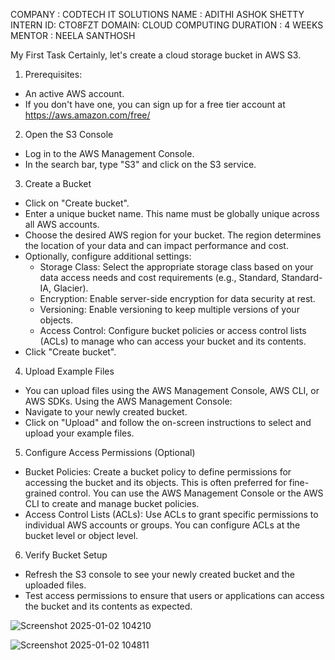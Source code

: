 COMPANY : CODTECH IT SOLUTIONS 
NAME : ADITHI ASHOK SHETTY
INTERN ID: CTO8FZT
DOMAIN: CLOUD COMPUTING 
DURATION : 4 WEEKS
MENTOR : NEELA SANTHOSH


My First Task 
Certainly, let's create a cloud storage bucket in AWS S3.
1. Prerequisites:
 * An active AWS account.
 * If you don't have one, you can sign up for a free tier account at https://aws.amazon.com/free/
2. Open the S3 Console
 * Log in to the AWS Management Console.
 * In the search bar, type "S3" and click on the S3 service.
3. Create a Bucket
 * Click on "Create bucket".
 * Enter a unique bucket name. This name must be globally unique across all AWS accounts.
 * Choose the desired AWS region for your bucket. The region determines the location of your data and can impact performance and cost.
 * Optionally, configure additional settings:
   * Storage Class: Select the appropriate storage class based on your data access needs and cost requirements (e.g., Standard, Standard-IA, Glacier).
   * Encryption: Enable server-side encryption for data security at rest.
   * Versioning: Enable versioning to keep multiple versions of your objects.
   * Access Control: Configure bucket policies or access control lists (ACLs) to manage who can access your bucket and its contents.
 * Click "Create bucket".
4. Upload Example Files
 * You can upload files using the AWS Management Console, AWS CLI, or AWS SDKs.
Using the AWS Management Console:
 * Navigate to your newly created bucket.
 * Click on "Upload" and follow the on-screen instructions to select and upload your example files.
5. Configure Access Permissions (Optional)
 * Bucket Policies: Create a bucket policy to define permissions for accessing the bucket and its objects. This is often preferred for fine-grained control. You can use the AWS Management Console or the AWS CLI to create and manage bucket policies.
 * Access Control Lists (ACLs): Use ACLs to grant specific permissions to individual AWS accounts or groups. You can configure ACLs at the bucket level or object level.
6. Verify Bucket Setup
 * Refresh the S3 console to see your newly created bucket and the uploaded files.
 * Test access permissions to ensure that users or applications can access the bucket and its contents as expected.

   
![Screenshot 2025-01-02 104210](https://github.com/user-attachments/assets/da55a684-7196-46e9-9378-a591856147cf)

![Screenshot 2025-01-02 104811](https://github.com/user-attachments/assets/e6ddefe9-fbc2-4d94-b95e-af005b7fd2c0)
